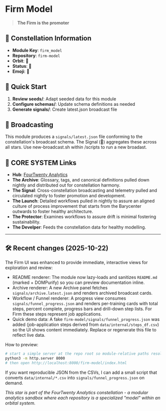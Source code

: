 # Firm Model

> **The Firm is the promoter**

## 🌌 Constellation Information

- **Module Key**: `firm_model`  
- **Repository**: `firm-model`
- **Orbit**: 🧩
- **Status**: 🌿
- **Emoji**: 🏢

## 🚀 Quick Start

1. **Review seeds/**: Adapt seeded data for this module
2. **Configure schemas/**: Update schema definitions as needed  
3. **Generate signals/**: Create latest.json broadcast file

## 📡 Broadcasting

This module produces a `signals/latest.json` file conforming to the constellation's broadcast schema. The Signal (📡) aggregates these across all stars.  Use new-broadcast.sh within /scripts to run a new broadast.

## 🔗 CORE SYSTEM Links

- **Hub**: [FourTwenty Analytics](https://github.com/zbreeden/FourTwentyAnalytics)
- **The Archive**: Glossary, tags, and canonical definitions pulled down nightly and distributed out for constellation harmony.
- **The Signal**: Cross-constellation broadcasting and telemetry pulled and circulated nightly to foster promotion and development.
- **The Launch**: Detailed workflows pulled in nightly to assure an aligned culture of process improvement that starts from the Barycenter outwards to foster healthy architecture.
- **The Protector**: Examines workflows to assure drift is minimal fostering sustainability.
- **The Develper**: Feeds the constellation data for healthy modelling.

---

## 🛠 Recent changes (2025-10-22)

The Firm UI was enhanced to provide immediate, interactive views for exploration and review:

- README renderer: The module now lazy-loads and sanitizes `README.md` (marked + DOMPurify) so you can preview documentation inline.
- Archive renderer: A new Archive panel fetches `signals/archive.latest.json` and renders archived broadcast cards.
- Workflow / Funnel renderer: A progress view consumes `signals/funnel_progress.json` and renders per-training cards with total steps, percent complete, progress bars and drill-down step lists. For Firm these steps represent job applications.
- Quick demo data: A fake `firm-model/signals/funnel_progress.json` was added (job-application steps derived from `data/internal/steps_df.csv`) so the UI shows content immediately. Replace or regenerate this file to reflect live data.

How to preview:

```bash
# start a simple server at the repo root so module-relative paths resolve
python3 -m http.server 8000
# then open http://localhost:8000/firm-model/index.html
```

If you want reproducible JSON from the CSVs, I can add a small script that converts `data/internal/*.csv` into `signals/funnel_progress.json` on demand.

*This star is part of the FourTwenty Analytics constellation - a modular analytics sandbox where each repository is a specialized "model" within an orbital system.*

